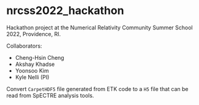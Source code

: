 # nrcss2022_hackathon

Hackathon project at the Numerical Relativity Community Summer School 2022, Providence, RI.

Collaborators:

* Cheng-Hsin Cheng
* Akshay Khadse
* Yoonsoo Kim
* Kyle Nelli (PI)

Convert `CarpetHDF5` file generated from ETK code to a `H5` file that can be
read from SpECTRE analysis tools.
